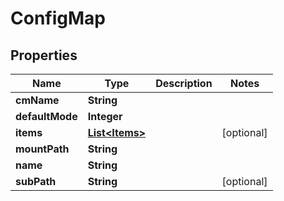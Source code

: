

# ConfigMap


## Properties

| Name | Type | Description | Notes |
|------------ | ------------- | ------------- | -------------|
|**cmName** | **String** |  |  |
|**defaultMode** | **Integer** |  |  |
|**items** | [**List&lt;Items&gt;**](Items.md) |  |  [optional] |
|**mountPath** | **String** |  |  |
|**name** | **String** |  |  |
|**subPath** | **String** |  |  [optional] |



